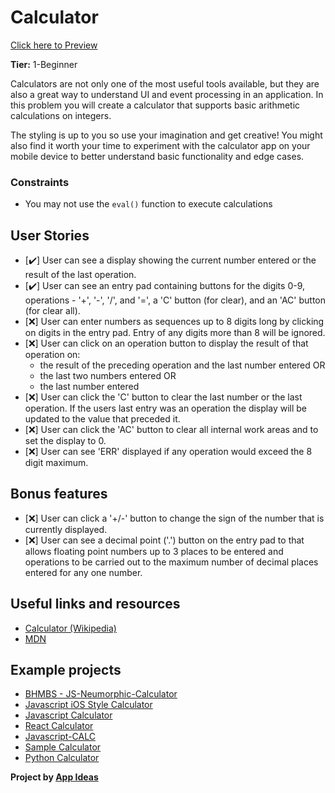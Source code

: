 # Calculator

<a href="">Click here to Preview</a>

**Tier:** 1-Beginner

Calculators are not only one of the most useful tools available, but they are
also a great way to understand UI and event processing in an application. In
this problem you will create a calculator that supports basic arithmetic
calculations on integers. 

The styling is up to you so use your imagination and get creative! You might
also find it worth your time to experiment with the calculator app on your
mobile device to better understand basic functionality and edge cases.

### Constraints

- You may not use the `eval()` function to execute calculations

## User Stories

-   [✔️] User can see a display showing the current number entered or the
result of the last operation.
-   [✔️] User can see an entry pad containing buttons for the digits 0-9, 
operations - '+', '-', '/', and '=', a 'C' button (for clear), and an 'AC'
button (for clear all).
-   [❌] User can enter numbers as sequences up to 8 digits long by clicking on
digits in the entry pad. Entry of any digits more than 8 will be ignored.
-   [❌] User can click on an operation button to display the result of that
operation on:
    * the result of the preceding operation and the last number entered OR
    * the last two numbers entered OR
    * the last number entered
-   [❌] User can click the 'C' button to clear the last number or the last
operation. If the users last entry was an operation the display will be
updated to the value that preceded it.
-   [❌] User can click the 'AC' button to clear all internal work areas and
to set the display to 0.
-   [❌] User can see 'ERR' displayed if any operation would exceed the 
8 digit maximum.

## Bonus features

-   [❌] User can click a '+/-' button to change the sign of the number that is
currently displayed.
-   [❌] User can see a decimal point ('.') button on the entry pad to that 
allows floating point numbers up to 3 places to be entered and operations to
be carried out to the maximum number of decimal places entered for any one
number.

## Useful links and resources

- [Calculator (Wikipedia)](https://en.wikipedia.org/wiki/Calculator)
- [MDN](https://developer.mozilla.org/en-US/)

## Example projects

- [BHMBS - JS-Neumorphic-Calculator](https://barhouum7.github.io/JS-Neumorphic-Calc.github.io/)
- [Javascript iOS Style Calculator](https://codepen.io/ssmkhrj/full/jOWBQqO)
- [Javascript Calculator](https://codepen.io/giana/pen/GJMBEv)
- [React Calculator](https://codepen.io/mjijackson/pen/xOzyGX)
- [Javascript-CALC](https://github.com/x0uter/javascript-calc)
- [Sample Calculator](https://sevlasnog.github.io/sample-calculator)
- [Python Calculator](https://github.com/kana800/Side-Projects/tree/master/1-Beginner/calculator)


<b>Project by <a href="https://github.com/florinpop17/app-ideas">App Ideas</a></b>